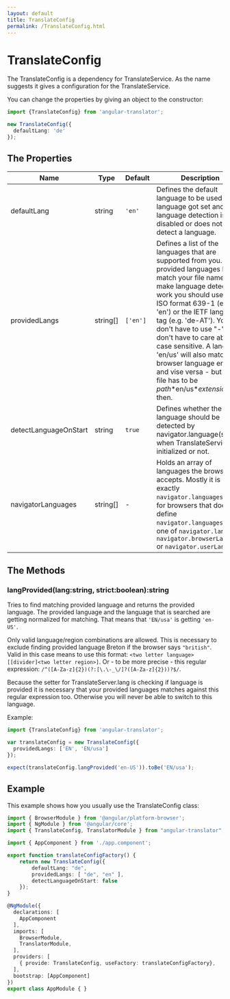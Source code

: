 ```yaml
---
layout: default
title: TranslateConfig
permalink: /TranslateConfig.html
---
```

# TranslateConfig

The TranslateConfig is a dependency for TranslateService. As the name suggests it gives a configuration for the TranslateService.

You can change the properties by giving an object to the constructor:
```ts
import {TranslateConfig} from 'angular-translator';

new TranslateConfig({
  defaultLang: 'de'
});
```
## The Properties

| Name                  | Type     | Default  | Description |
|-----------------------|----------|----------|-------------|
| defaultLang           | string   | `'en'`   | Defines the default language to be used if no language got set and language detection is disabled or does not detect a language. |
| providedLangs         | string[] | `['en']` | Defines a list of the languages that are supported from you. The provided languages has to match your file names. To make language detection work you should use the ISO format 639-1 (e.g. 'en') or the IETF language tag (e.g. 'de-AT'). You don't have to use "-" and don't have to care about case sensitive. A language 'en/us' will also match a browser language en-US and vise versa - but the file has to be *path*\*en/us\**extension* then. |
| detectLanguageOnStart | string   | `true`   | Defines whether the language should be detected by navigator.language(s) when TranslateService got initialized or not. |
| navigatorLanguages    | string[] | -        | Holds an array of languages the browser accepts. Mostly it is exactly `navigator.languages` but for browsers that does not define `navigator.languages` it is one of `navigator.language`, `navigator.browserLanguage` or `navigator.userLanguage`. |

## The Methods

### langProvided(lang:string, strict:boolean):string
Tries to find matching provided language and returns the provided language. The provided
language and the language that is searched are getting normalized for matching. That means
that `'EN/usa'` is getting `'en-US'`.

Only valid language/region combinations are allowed. This is necessary to exclude finding provided language Breton
if the browser says `"british"`. Valid in this case means to use this format: 
`<two letter language>[[divider]<two letter region>]`. Or - to be more precise - this regular expression: 
`/^([A-Za-z]{2})(?:[\.\-_\/]?([A-Za-z]{2}))?$/`.

Because the setter for TranslateServer.lang is checking if language is provided it is necessary that your provided
languages matches against this regular expression too. Otherwise you will never be able to switch to this language.

Example:

```ts
import {TranslateConfig} from 'angular-translator';

var translateConfig = new TranslateConfig({
  providedLangs: ['EN', 'EN/usa']
});

expect(translateConfig.langProvided('en-US')).toBe('EN/usa');
```

## Example

This example shows how you usually use the TranslateConfig class:

```ts
import { BrowserModule } from '@angular/platform-browser';
import { NgModule } from '@angular/core';
import { TranslateConfig, TranslatorModule } from "angular-translator";

import { AppComponent } from './app.component';

export function translateConfigFactory() {
    return new TranslateConfig({
        defaultLang: "de",
        providedLangs: [ "de", "en" ],
        detectLanguageOnStart: false
    });
}

@NgModule({
  declarations: [
    AppComponent
  ],
  imports: [
    BrowserModule,
    TranslatorModule,
  ],
  providers: [
    { provide: TranslateConfig, useFactory: translateConfigFactory},
  ],
  bootstrap: [AppComponent]
})
export class AppModule { }
```
